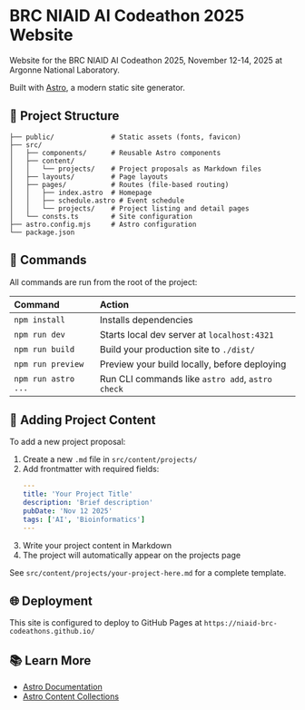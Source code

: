 # BRC NIAID AI Codeathon 2025 Website

Website for the BRC NIAID AI Codeathon 2025, November 12-14, 2025 at Argonne National Laboratory.

Built with [Astro](https://astro.build/), a modern static site generator.

## 🚀 Project Structure

```text
├── public/              # Static assets (fonts, favicon)
├── src/
│   ├── components/      # Reusable Astro components
│   ├── content/
│   │   └── projects/    # Project proposals as Markdown files
│   ├── layouts/         # Page layouts
│   ├── pages/           # Routes (file-based routing)
│   │   ├── index.astro  # Homepage
│   │   ├── schedule.astro # Event schedule
│   │   └── projects/    # Project listing and detail pages
│   └── consts.ts        # Site configuration
├── astro.config.mjs     # Astro configuration
└── package.json
```

## 🧞 Commands

All commands are run from the root of the project:

| Command                   | Action                                           |
| :------------------------ | :----------------------------------------------- |
| `npm install`             | Installs dependencies                            |
| `npm run dev`             | Starts local dev server at `localhost:4321`      |
| `npm run build`           | Build your production site to `./dist/`          |
| `npm run preview`         | Preview your build locally, before deploying     |
| `npm run astro ...`       | Run CLI commands like `astro add`, `astro check` |

## 📝 Adding Project Content

To add a new project proposal:

1. Create a new `.md` file in `src/content/projects/`
2. Add frontmatter with required fields:
   ```yaml
   ---
   title: 'Your Project Title'
   description: 'Brief description'
   pubDate: 'Nov 12 2025'
   tags: ['AI', 'Bioinformatics']
   ---
   ```
3. Write your project content in Markdown
4. The project will automatically appear on the projects page

See `src/content/projects/your-project-here.md` for a complete template.

## 🌐 Deployment

This site is configured to deploy to GitHub Pages at `https://niaid-brc-codeathons.github.io/`

## 📚 Learn More

- [Astro Documentation](https://docs.astro.build)
- [Astro Content Collections](https://docs.astro.build/en/guides/content-collections/)
